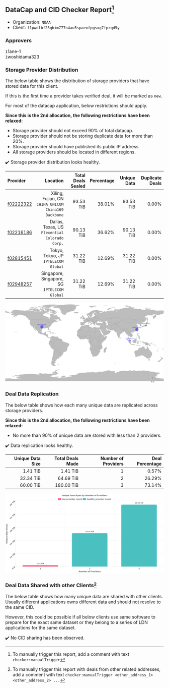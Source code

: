 ## DataCap and CID Checker Report[^1]
 - Organization: `NOAA`
 - Client: `f1pwdlbf25qbim777n4au5spaexfpgsxg7fprqd5y`
### Approvers
`1`1ane-1<br/>`1`woshidama323


### Storage Provider Distribution
The below table shows the distribution of storage providers that have stored data for this client.

If this is the first time a provider takes verified deal, it will be marked as `new`.

For most of the datacap application, below restrictions should apply.

**Since this is the 2nd allocation, the following restrictions have been relaxed:**
 - Storage provider should not exceed 90% of total datacap.
 - Storage provider should not be storing duplicate data for more than 20%.
 - Storage provider should have published its public IP address.
 - All storage providers should be located in different regions.

✔️ Storage provider distribution looks healthy.

| Provider                                              |                                                Location | Total Deals Sealed | Percentage | Unique Data | Duplicate Deals |
| :---------------------------------------------------- | ------------------------------------------------------: | -----------------: | ---------: | ----------: | --------------: |
| [f02222322](https://filfox.info/en/address/f02222322) | Xiling, Fujian, CN<br/>`CHINA UNICOM China169 Backbone` |          93.53 TiB |     38.01% |   93.53 TiB |           0.00% |
| [f02216186](https://filfox.info/en/address/f02216186) |       Dallas, Texas, US<br/>`Flexential Colorado Corp.` |          90.13 TiB |     36.62% |   90.13 TiB |           0.00% |
| [f02815451](https://filfox.info/en/address/f02815451) |                 Tokyo, Tokyo, JP<br/>`IPTELECOM Global` |          31.22 TiB |     12.69% |   31.22 TiB |           0.00% |
| [f02948257](https://filfox.info/en/address/f02948257) |         Singapore, Singapore, SG<br/>`IPTELECOM Global` |          31.22 TiB |     12.69% |   31.22 TiB |           0.00% |

<img src="https://raw.githubusercontent.com/data-preservation-programs/filplus-checker-assets/main/filecoin-project/filecoin-plus-large-datasets/issues/2265/1708595919922.png"/>

### Deal Data Replication
The below table shows how each many unique data are replicated across storage providers.


**Since this is the 2nd allocation, the following restrictions have been relaxed:**
- No more than 90% of unique data are stored with less than 2 providers.

✔️ Data replication looks healthy.

| Unique Data Size | Total Deals Made | Number of Providers | Deal Percentage |
| ---------------: | ---------------: | ------------------: | --------------: |
|         1.41 TiB |         1.41 TiB |                   1 |           0.57% |
|        32.34 TiB |        64.69 TiB |                   2 |          26.29% |
|        60.00 TiB |       180.00 TiB |                   3 |          73.14% |

<img src="https://raw.githubusercontent.com/data-preservation-programs/filplus-checker-assets/main/filecoin-project/filecoin-plus-large-datasets/issues/2265/1708595920587.png"/>

### Deal Data Shared with other Clients[^3]
The below table shows how many unique data are shared with other clients.
Usually different applications owns different data and should not resolve to the same CID.

However, this could be possible if all below clients use same software to prepare for the exact same dataset or they belong to a series of LDN applications for the same dataset.

✔️ No CID sharing has been observed.

[^1]: To manually trigger this report, add a comment with text `checker:manualTrigger`

[^2]: Deals from those addresses are combined into this report as they are specified with `checker:manualTrigger`

[^3]: To manually trigger this report with deals from other related addresses, add a comment with text `checker:manualTrigger <other_address_1> <other_address_2> ...`

